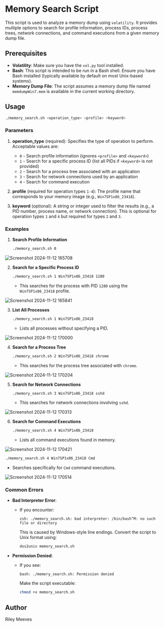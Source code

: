 
# Memory Search Script

This script is used to analyze a memory dump using `volatility`. It provides multiple options to search for profile information, process IDs, process trees, network connections, and command executions from a given memory dump file.

## Prerequisites

- **Volatility**: Make sure you have the `vol.py` tool installed.
- **Bash**: This script is intended to be run in a Bash shell. Ensure you have Bash installed (typically available by default on most Unix-based systems).
- **Memory Dump File**: The script assumes a memory dump file named `memdumpWin7.mem` is available in the current working directory.

## Usage

```bash
./memory_search.sh <operation_type> <profile> <keyword>
```

### Parameters

1. **operation_type** (required): Specifies the type of operation to perform. Acceptable values are:
   - `0` - Search profile information (ignores `<profile>` and `<keyword>`)
   - `1` - Search for a specific process ID (list all PIDs if `<keyword>` is not provided)
   - `2` - Search for a process tree associated with an application
   - `3` - Search for network connections used by an application
   - `4` - Search for command execution

2. **profile** (required for operation types `1-4`): The profile name that corresponds to your memory image (e.g., `Win7SP1x86_23418`).

3. **keyword** (optional): A string or integer used to filter the results (e.g., a PID number, process name, or network connection). This is optional for operation types `1` and `4` but required for types `2` and `3`.

### Examples

1. **Search Profile Information**
   ```bash
   ./memory_search.sh 0
   ```

![Screenshot 2024-11-12 165708](https://github.com/user-attachments/assets/8e37f94b-db2e-4259-91ff-6127cbf6c0a6)
   
2. **Search for a Specific Process ID**
   ```bash
   ./memory_search.sh 1 Win7SP1x86_23418 1280
   ```
   - This searches for the process with PID `1280` using the `Win7SP1x86_23418` profile.

![Screenshot 2024-11-12 165841](https://github.com/user-attachments/assets/beb19218-a1e3-4c6d-bc56-44912d595967)

3. **List All Processes**
   ```bash
   ./memory_search.sh 1 Win7SP1x86_23418
   ```
   - Lists all processes without specifying a PID.

![Screenshot 2024-11-12 170000](https://github.com/user-attachments/assets/fdb23ed9-5b74-48fe-8b47-ea8da97fb6e4)

4. **Search for a Process Tree**
   ```bash
   ./memory_search.sh 2 Win7SP1x86_23418 chrome
   ```
   - This searches for the process tree associated with `chrome`.

![Screenshot 2024-11-12 170204](https://github.com/user-attachments/assets/8ccf9bcb-b46b-4987-b619-9dbbb990c18b)

5. **Search for Network Connections**
   ```bash
   ./memory_search.sh 3 Win7SP1x86_23418 sshd
   ```
   - This searches for network connections involving `sshd`.

![Screenshot 2024-11-12 170313](https://github.com/user-attachments/assets/3e3834e6-9b3e-4070-ad14-a668f2941c97)

6. **Search for Command Executions**
   ```bash
   ./memory_search.sh 4 Win7SP1x86_23418
   ```
   - Lists all command executions found in memory.

![Screenshot 2024-11-12 170421](https://github.com/user-attachments/assets/bf418248-5ade-4f6b-ba4d-282cbc816d9d)
   
   ```bash
   ./memory_search.sh 4 Win7SP1x86_23418 Cmd
   ```
   - Searches specifically for `Cmd` command executions.

![Screenshot 2024-11-12 170514](https://github.com/user-attachments/assets/276b22a9-adc1-4236-ad7a-fb92512fc65c)

### Common Errors

- **Bad Interpreter Error**:
  - If you encounter:
    ```
    zsh: ./memory_search.sh: bad interpreter: /bin/bash^M: no such file or directory
    ```
    This is caused by Windows-style line endings. Convert the script to Unix format using:
    ```bash
    dos2unix memory_search.sh
    ```

- **Permission Denied**:
  - If you see:
    ```
    bash: ./memory_search.sh: Permission denied
    ```
    Make the script executable:
    ```bash
    chmod +x memory_search.sh
    ```

## Author

Riley Meeves
